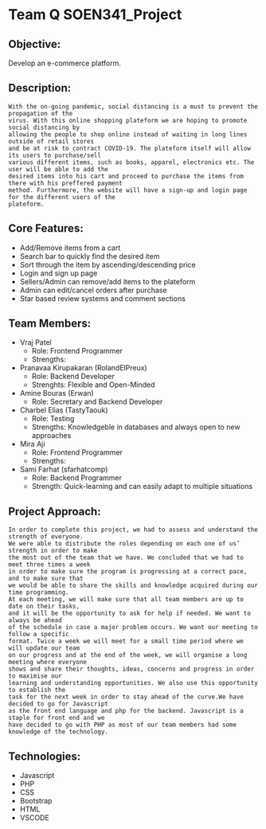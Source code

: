 # Team Q SOEN341_Project
## Objective:
Develop an e-commerce platform.
## Description:
    With the on-going pandemic, social distancing is a must to prevent the propagation of the
    virus. With this online shopping plateform we are hoping to promote social distancing by
    allowing the people to shop online instead of waiting in long lines outside of retail stores 
    and be at risk to contract COVID-19. The plateform itself will allow its users to purchase/sell 
    various different items, such as books, apparel, electronics etc. The user will be able to add the 
    desired items into his cart and proceed to purchase the items from there with his preffered payment
    method. Furthermore, the website will have a sign-up and login page for the different users of the 
    plateform.
## Core Features:
- Add/Remove items from a cart
- Search bar to quickly find the desired item
- Sort through the item by ascending/descending price
- Login and sign up page
- Sellers/Admin can remove/add items to the plateform
- Admin can edit/cancel orders after purchase
- Star based review systems and comment sections
## Team Members:
- Vraj Patel 
    - Role: Frontend Programmer
    - Strengths: 
- Pranavaa Kirupakaran (RolandElPreux)
    - Role: Backend Developer
    - Strenghts: Flexible and Open-Minded
- Amine Bouras (Erwan)
    - Role: Secretary and Backend Developer
- Charbel Elias (TastyTaouk)
    - Role: Testing
    - Strengths: Knowledgeble in databases and always open to new approaches
- Mira Aji 
    - Role: Frontend Programmer
    - Strengths: 
- Sami Farhat (sfarhatcomp)
    - Role: Backend Programmer
    - Strength: Quick-learning and can easily adapt to multiple situations
## Project Approach: 
    In order to complete this project, we had to assess and understand the strength of everyone.
    We were able to distribute the roles depending on each one of us’ strength in order to make 
    the most out of the team that we have. We concluded that we had to meet three times a week 
    in order to make sure the program is progressing at a correct pace, and to make sure that 
    we would be able to share the skills and knowledge acquired during our time programming.
    At each meeting, we will make sure that all team members are up to date on their tasks, 
    and it will be the opportunity to ask for help if needed. We want to always be ahead 
    of the schedule in case a major problem occurs. We want our meeting to follow a specific
    format. Twice a week we will meet for a small time period where we will update our team
    on our progress and at the end of the week, we will organise a long meeting where everyone 
    shows and share their thoughts, ideas, concerns and progress in order to maximise our 
    learning and understanding opportunities. We also use this opportunity to establish the
    task for the next week in order to stay ahead of the curve.We have decided to go for Javascript 
    as the front end language and php for the backend. Javascript is a staple for front end and we 
    have decided to go with PHP as most of our team members had some knowledge of the technology. 
## Technologies:
- Javascript
- PHP
- CSS
- Bootstrap
- HTML
- VSCODE

